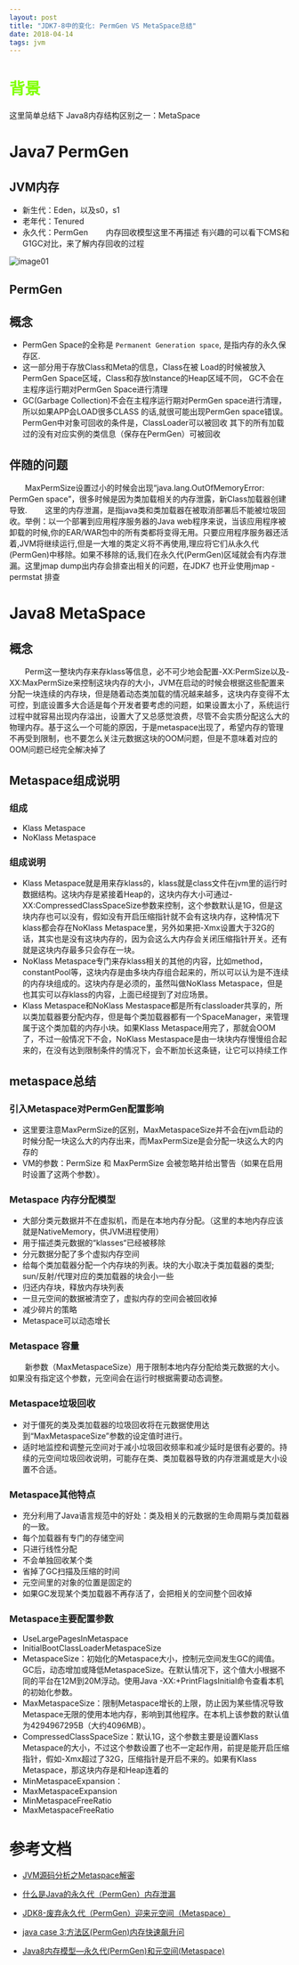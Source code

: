 ```yaml
---
layout: post
title: "JDK7-8中的变化: PermGen VS MetaSpace总结"
date: 2018-04-14
tags: jvm
---
```




# <font color=Chartreuse>背景</font>
这里简单总结下 Java8内存结构区别之一：MetaSpace


# Java7 PermGen

## JVM内存
* 新生代：Eden，以及s0，s1
* 老年代：Tenured
* 永久代：PermGen
&emsp;&emsp;内存回收模型这里不再描述 有兴趣的可以看下CMS和G1GC对比，来了解内存回收的过程
  
 ![image01](https://igithu.github.io/summary/images/jvm-ess-old.jpg)
    
      
      

## PermGen
## 概念
* PermGen Space的全称是 `Permanent Generation space`, 是指内存的永久保存区.
* 这一部分用于存放Class和Meta的信息，Class在被 Load的时候被放入PermGen Space区域，Class和存放Instance的Heap区域不同， GC不会在主程序运行期对PermGen Space进行清理
* GC(Garbage Collection)不会在主程序运行期对PermGen space进行清理，所以如果APP会LOAD很多CLASS 的话,就很可能出现PermGen space错误。PermGen中对象可回收的条件是，ClassLoader可以被回收 其下的所有加载过的没有对应实例的类信息（保存在PermGen）可被回收

## 伴随的问题
&emsp;&emsp;MaxPermSize设置过小的时候会出现“java.lang.OutOfMemoryError: PermGen space”，很多时候是因为类加载相关的内存泄露，新Class加载器创建导致.
&emsp;&emsp;这里的内存泄漏，是指java类和类加载器在被取消部署后不能被垃圾回收。举例：以一个部署到应用程序服务器的Java web程序来说，当该应用程序被卸载的时候,你的EAR/WAR包中的所有类都将变得无用。只要应用程序服务器还活着,JVM将继续运行,但是一大堆的类定义将不再使用,理应将它们从永久代(PermGen)中移除。如果不移除的话,我们在永久代(PermGen)区域就会有内存泄漏。这里jmap dump出内存会排查出相关的问题，在JDK7 也开业使用jmap -permstat <pid> 排查



# Java8 MetaSpace
## 概念
&emsp;&emsp;Perm这一整块内存来存klass等信息，必不可少地会配置-XX:PermSize以及-XX:MaxPermSize来控制这块内存的大小，JVM在启动的时候会根据这些配置来分配一块连续的内存块，但是随着动态类加载的情况越来越多，这块内存变得不太可控，到底设置多大合适是每个开发者要考虑的问题，如果设置太小了，系统运行过程中就容易出现内存溢出，设置大了又总感觉浪费，尽管不会实质分配这么大的物理内存。基于这么一个可能的原因，于是metaspace出现了，希望内存的管理不再受到限制，也不要怎么关注元数据这块的OOM问题，但是不意味着对应的OOM问题已经完全解决掉了

## Metaspace组成说明
### 组成
* Klass Metaspace
* NoKlass Metaspace
### 组成说明
* Klass Metaspace就是用来存klass的，klass就是class文件在jvm里的运行时数据结构。这块内存是紧接着Heap的，这块内存大小可通过-XX:CompressedClassSpaceSize参数来控制，这个参数默认是1G，但是这块内存也可以没有，假如没有开启压缩指针就不会有这块内存，这种情况下klass都会存在NoKlass Metaspace里，另外如果把-Xmx设置大于32G的话，其实也是没有这块内存的，因为会这么大内存会关闭压缩指针开关。还有就是这块内存最多只会存在一块。
* NoKlass Metaspace专门来存klass相关的其他的内容，比如method，constantPool等，这块内存是由多块内存组合起来的，所以可以认为是不连续的内存块组成的。这块内存是必须的，虽然叫做NoKlass Metaspace，但是也其实可以存klass的内容，上面已经提到了对应场景。
* Klass Metaspace和NoKlass Mestaspace都是所有classloader共享的，所以类加载器要分配内存，但是每个类加载器都有一个SpaceManager，来管理属于这个类加载的内存小块。如果Klass Metaspace用完了，那就会OOM了，不过一般情况下不会，NoKlass Mestaspace是由一块块内存慢慢组合起来的，在没有达到限制条件的情况下，会不断加长这条链，让它可以持续工作

## metaspace总结

### 引入Metaspace对PermGen配置影响
* 这里要注意MaxPermSize的区别，MaxMetaspaceSize并不会在jvm启动的时候分配一块这么大的内存出来，而MaxPermSize是会分配一块这么大的内存的
* VM的参数：PermSize 和 MaxPermSize 会被忽略并给出警告（如果在启用时设置了这两个参数）。

### Metaspace 内存分配模型
* 大部分类元数据并不在虚拟机，而是在本地内存分配。（这里的本地内存应该就是NativeMemory，供JVM进程使用）
* 用于描述类元数据的“klasses“已经被移除
* 分元数据分配了多个虚拟内存空间
* 给每个类加载器分配一个内存块的列表。块的大小取决于类加载器的类型; sun/反射/代理对应的类加载器的块会小一些
* 归还内存块，释放内存块列表
* 一旦元空间的数据被清空了，虚拟内存的空间会被回收掉
* 减少碎片的策略 
* Metaspace可以动态增长

### Metaspace 容量
&emsp;&emsp;新参数（MaxMetaspaceSize）用于限制本地内存分配给类元数据的大小。如果没有指定这个参数，元空间会在运行时根据需要动态调整。

### Metaspace垃圾回收
* 对于僵死的类及类加载器的垃圾回收将在元数据使用达到“MaxMetaspaceSize”参数的设定值时进行。
* 适时地监控和调整元空间对于减小垃圾回收频率和减少延时是很有必要的。持续的元空间垃圾回收说明，可能存在类、类加载器导致的内存泄漏或是大小设置不合适。

### Metaspace其他特点
* 充分利用了Java语言规范中的好处：类及相关的元数据的生命周期与类加载器的一致。
* 每个加载器有专门的存储空间
* 只进行线性分配
* 不会单独回收某个类
* 省掉了GC扫描及压缩的时间
* 元空间里的对象的位置是固定的
* 如果GC发现某个类加载器不再存活了，会把相关的空间整个回收掉

### Metaspace主要配置参数
* UseLargePagesInMetaspace
* InitialBootClassLoaderMetaspaceSize
* MetaspaceSize：初始化的Metaspace大小，控制元空间发生GC的阈值。GC后，动态增加或降低MetaspaceSize。在默认情况下，这个值大小根据不同的平台在12M到20M浮动。使用Java -XX:+PrintFlagsInitial命令查看本机的初始化参数。
* MaxMetaspaceSize：限制Metaspace增长的上限，防止因为某些情况导致Metaspace无限的使用本地内存，影响到其他程序。在本机上该参数的默认值为4294967295B（大约4096MB）。
* CompressedClassSpaceSize：默认1G，这个参数主要是设置Klass Metaspace的大小，不过这个参数设置了也不一定起作用，前提是能开启压缩指针，假如-Xmx超过了32G，压缩指针是开启不来的。如果有Klass Metaspace，那这块内存是和Heap连着的
* MinMetaspaceExpansion：
* MaxMetaspaceExpansion
* MinMetaspaceFreeRatio
* MaxMetaspaceFreeRatio







# 参考文档

* [JVM源码分析之Metaspace解密](http://lovestblog.cn/blog/2016/10/29/metaspace/)

* [什么是Java的永久代（PermGen）内存泄漏](https://www.aliyun.com/jiaocheng/284064.html)

* [JDK8-废弃永久代（PermGen）迎来元空间（Metaspace）](https://www.cnblogs.com/dennyzhangdd/p/6770188.html)

* [java case 3:方法区(PermGen)内存快速飙升问](https://blog.csdn.net/cza55007/article/details/46040351)

* [Java8内存模型—永久代(PermGen)和元空间(Metaspace)](https://www.cnblogs.com/paddix/p/5309550.html)









